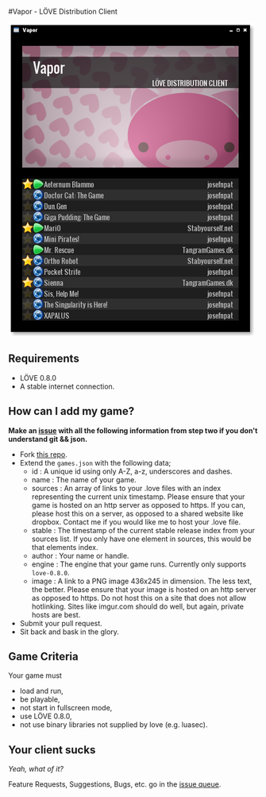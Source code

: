 #Vapor - LÖVE Distribution Client

![Screenshot](screenshot.png)

## Requirements

* LÖVE 0.8.0
* A stable internet connection.

## How can I add my game?

**Make an [issue](https://github.com/josefnpat/vapor/issues) with all the following information from step two if you don't understand git && json.**

* Fork [this repo](https://github.com/josefnpat/vapor).
* Extend the `games.json` with the following data;
    * id :      A unique id using only A-Z, a-z, underscores and dashes.
    * name :    The name of your game.
    * sources : An array of links to your .love files with an index representing the current unix timestamp.
                Please ensure that your game is hosted on an http server as opposed to https.
                If you can, please host this on a server, as opposed to a shared website like dropbox.
                Contact me if you would like me to host your .love file.
    * stable :  The timestamp of the current stable release index from your sources list.
                If you only have one element in sources, this would be that elements index.
    * author :  Your name or handle.
    * engine :  The engine that your game runs. Currently only supports `love-0.8.0`.
    * image :   A link to a PNG image 436x245 in dimension. The less text, the better.
                Please ensure that your image is hosted on an http server as opposed to https.
                Do not host this on a site that does not allow hotlinking.
                Sites like imgur.com should do well, but again, private hosts are best.
* Submit your pull request.
* Sit back and bask in the glory.

## Game Criteria

Your game must
* load and run,
* be playable,
* not start in fullscreen mode,
* use LÖVE 0.8.0,
* not use binary libraries not supplied by love (e.g. luasec).

## Your client sucks

_Yeah, what of it?_

Feature Requests, Suggestions, Bugs, etc. go in the [issue queue](https://github.com/josefnpat/vapor/issues).
